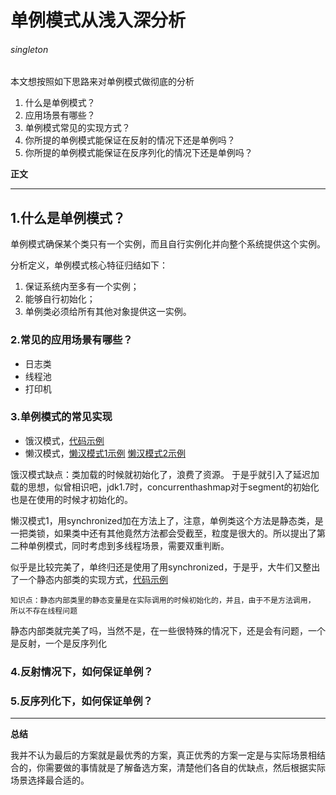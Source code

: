 # 单例模式从浅入深分析
###### singleton
本文想按照如下思路来对单例模式做彻底的分析
1. 什么是单例模式？
2. 应用场景有哪些？
3. 单例模式常见的实现方式？
4. 你所提的单例模式能保证在反射的情况下还是单例吗？
5. 你所提的单例模式能保证在反序列化的情况下还是单例吗？

**正文**
*** 
## 1.什么是单例模式？
单例模式确保某个类只有一个实例，而且自行实例化并向整个系统提供这个实例。

分析定义，单例模式核心特征归结如下：
1) 保证系统内至多有一个实例；
2) 能够自行初始化；
3) 单例类必须给所有其他对象提供这一实例。
### 2.常见的应用场景有哪些？
- 日志类
- 线程池
- 打印机
### 3.单例模式的常见实现
- 饿汉模式，[代码示例](code-section/lsm/study/design/model/singleton/HungryManSingleton.java)
- 懒汉模式，[懒汉模式1示例](code-section/lsm/study/design/model/singleton/LazyManSingleton1.java) [懒汉模式2示例](code-section/lsm/study/design/model/singleton/LazyManSingleton2.java)

饿汉模式缺点：类加载的时候就初始化了，浪费了资源。
于是乎就引入了延迟加载的思想，似曾相识吧，jdk1.7时，concurrenthashmap对于segment的初始化也是在使用的时候才初始化的。

懒汉模式1，用synchronized加在方法上了，注意，单例类这个方法是静态类，是一把类锁，如果类中还有其他竟然方法都会受截至，粒度是很大的。所以提出了第二种单例模式，同时考虑到多线程场景，需要双重判断。

似乎是比较完美了，单终归还是使用了用synchronized，于是乎，大牛们又整出了一个静态内部类的实现方式，[代码示例](code-section/lsm/study/design/model/singleton/StaticInnerClassSingelton.java)

    知识点：静态内部类里的静态变量是在实际调用的时候初始化的，并且，由于不是方法调用， 所以不存在线程问题
静态内部类就完美了吗，当然不是，在一些很特殊的情况下，还是会有问题，一个是反射，一个是反序列化
### 4.反射情况下，如何保证单例？

### 5.反序列化下，如何保证单例？

***
**总结**

我并不认为最后的方案就是最优秀的方案，真正优秀的方案一定是与实际场景相结合的，你需要做的事情就是了解备选方案，清楚他们各自的优缺点，然后根据实际场景选择最合适的。
